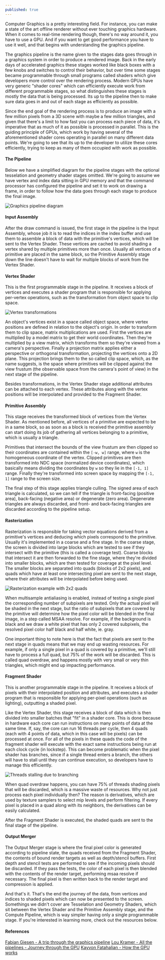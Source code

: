 ```yaml
---
published: true
---
```

Computer Graphics is a pretty interesting field. For instance, you can make a state of the art offline renderer without ever touching graphics hardware. When it comes to real-time rendering though, there's no way around it, you have to use a GPU. And if you want to get good performance you have to use it well, and that begins with understanding the graphics pipeline.

The graphics pipeline is the name given to the stages data goes through in a graphics system in order to produce a rendered image. Back in the early days of accelerated graphics these stages worked like black boxes with a few knobs and switches to control their behavior, but over time some stages became programmable through small programs called shaders which give developers more control over the rendering process. Modern GPUs have very generic "shader cores" which can efficiently execute work from different programmable stages, so what distinguishes these stages is mostly the data that is being processed. Its up to the pipeline then to make sure data goes in and out of each stage as efficiently as possible.

Since the end goal of the rendering process is to produce an image with a few million pixels from a 3D scene with maybe a few million triangles, and given that there's a limit to how fast you can process each piece of data, it's imperative that as much of it as possible is processed in parallel. This is the guiding principle of GPUs, which work by having several of the aforementioned shader cores operating in parallel on many different data points. We're going to see that its up to the developer to utilize these cores efficiently, trying to keep as many of them occupied with work as possible. 

#### The Pipeline

Below we have a simplified diagram for the pipeline stages with the optional tesselation and geometry shader stages omitted. We're going to assume we have vertex and index data sitting in GPU memory and that the command processor has configured the pipeline and set it to work on drawing a frame, in order to follow how the data goes through each stage to produce the final image.

![Graphics pipeline diagram]({{site.baseurl}}/img/pipeline.png)

#### Input Assembly

After the draw command is issued, the first stage in the pipeline is the Input Assembly, whose job it is to read the indices in the index buffer and use them to assemble a block of data with the primitive's vertices, which will be sent to the Vertex Shader. These vertices are cached to avoid shading a vertex shared by multiple primitives more than once. Usually all vertices of a primitive are placed in the same block, so the Primitive Assembly stage down the line doesn't have to wait for multiple blocks of work from the Vertex Shader.

#### Vertex Shader

This is the first programmable stage in the pipeline. It receives a block of vertices and executes a shader program that is responsible for applying per-vertex operations, such as the transformation from object space to clip space. 

![Vertex transformations]({{site.baseurl}}/img/transformations.png)

An object's vertices exist in a space called object space, where vertex positions are defined in relation to the object's origin. In order to transform them to clip space, matrix multiplications are used. First the vertices are multiplied by a model matrix to get their world coordinates. Then they're multiplied by a view matrix, which transforms them so they're viewed from a camera's perspective. Finally a projection matrix applies either a perspective or orthogonal transformation, projecting the vertices onto a 2D plane. This projection brings them to the so called clip space, which, as the name suggests, is the space where primitives will be clipped against the view frustum (the observable space from the camera's point of view) in the next stage of the pipeline.

Besides transformations, in the Vertex Shader stage additional attributes can be attached to each vertex. These attributes along with the vertex positions will be interpolated and provided to the Fragment Shader.

#### Primitive Assembly

This stage receives the transformed block of vertices from the Vertex Shader. As mentioned before, all vertices of a primitive are expected to be in a same block, so as soon as a block is received the primitive assembly can start doing its job of gathering all vertices belonging to a primitive, which is usually a triangle. 

Primitives that intersect the bounds of the view frustum are then clipped so their coordinates are contained within the `[-w, w]` range, where `w` is the homogeneous coordinate of the vertex. Clipped primitives are then transformed into NDC space (normalized device coordinates), which basically means dividing the coordinates by `w` so they lie in the `[-1, 1]` range. Finally they're transformed into screen space by mapping the `[-1, 1]` range to the screen size.  

The final step of this stage applies triangle culling. The signed area of each triangle is calculated, so we can tell if the triangle is front-facing (positive area), back-facing (negative area) or degenerate (zero area). Degenerate triangles are always discarded, and front- and back-facing triangles are discarded according to the pipeline setup.

#### Rasterization

Rasterization is responsible for taking vector equations derived from a primitive's vertices and deducing which pixels correspond to the primitive. Usually it's implemented in a coarse and a fine stage. In the coarse stage, the screen is divided into large blocks which are tested to see if they intersect with the primitive (this is called a coverage test). Coarse blocks that intersect it are then forwarded to the fine stage, where they're divided into smaller blocks, which are then tested for coverage at the pixel level. The smaller blocks are separated into quads (blocks of 2x2 pixels), and quads which have at least one intersecting pixel are sent to the next stage, where their attributes will be interpolated before being used. 

![Rasterization example with 2x2 quads]({{site.baseurl}}/img/rasterization.png)

When multisample antialiasing is enabled, instead of testing a single pixel the corresponding number of subpixels are tested. Only the actual pixel will be shaded in the next stage, but the ratio of subpixels that are covered by the primitive will determine how the pixel color will be blended in the final image, in a step called MSAA resolve. For example, if the background is black and we draw a white pixel that has only 2 covered subpixels, the resolved pixel color half black and half white, ie. gray.

One important thing to note here is that the fact that pixels are sent to the next stage in quads means that we may end up wasting resources. For example, if only a single pixel in a quad is covered by a primitive, we'll still have to process a full quad, but 75% of the work will be discarded. This is called quad overdraw, and happens mostly with very small or very thin triangles, which might end up impacting performance.

#### Fragment Shader

This is another programmable stage in the pipeline. It receives a block of pixels with their interpolated position and attributes, and executes a shader program that is responsible for applying per-pixel operations (such as lighting), outputting a shaded pixel. 

Like the Vertex Shader, this stage receives a block of data which is then divided into smaller batches that "fit" in a shader core. This is done because in hardware each core can run instructions on many points of data at the same time. If, say, the core can run 16 threads per cycle, then 4 quads (each with 4 points of data, which in this case will be pixels) can be processed at once. For all of the pixels in these quads the code of the fragment shader will execute with the exact same instructions being run at each clock cycle (in lockstep). This can become problematic when the pixel shader has branches, since if a single thread enters a branch, the others will have to stall until they can continue execution, so developers have to manage this efficiently.

![Threads stalling due to branching]({{site.baseurl}}/img/branches.png)

When quad overdraw happens, you can have 75% of threads shading pixels that will be discarded, which is a massive waste of resources. Why not just process each pixel individually then? The reason is derivatives, which are used by texture samplers to select mip levels and perform filtering. If every pixel is placed in a quad along with its neighbors, the derivatives can be easily calculated.

After the Fragment Shader is executed, the shaded quads are sent to the final stage of the pipeline.

#### Output Merger

The Output Merger stage is where the final pixel color is generated according to pipeline state, the quads received from the Fragment Shader, the contents of bound render targets as well as depth/stencil buffers. First depth and stencil tests are performed to see if the incoming pixels should be discarded. If they pass the tests, the color of each pixel is then blended with the contents of the render target, performing msaa resolve if necessary. The final pixel is then written back to the render target and compression is applied.

And that's it. That's the end the journey of the data, from vertices and indices to shaded pixels which can now be presented to the screen. Somethings we didn't cover are Tesselation and Geometry Shaders, which sit between the Vertex Shader and the Primitive Assembly stage, and the Compute Pipeline, which is way simpler having only a single programmable stage. If you're interested in learning more, check out the resources below.

#### References

[Fabian Giesen - A trip through the graphics pipeline](https://fgiesen.wordpress.com/2011/07/09/a-trip-through-the-graphics-pipeline-2011-index/)
[Lou Kramer - All the pipelines - Journey through the GPU](https://gpuopen.com/wp-content/uploads/2021/01/AMD_Graphics_pipeline_GIC2020.pdf)
[Kayvon Fatahalian - How the GPU works](http://www.cs.cmu.edu/afs/cs/academic/class/15462-f12/www/lec_slides/462_gpus.pdf)
